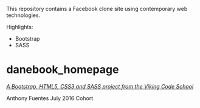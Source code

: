 
This repository contains a Facebook clone site using contemporary web technologies.

Highlights:

  * Bootstrap
  * SASS


# danebook_homepage

*[A Bootstrap, HTML5, CSS3 and SASS project from the Viking Code School](http://www.vikingcodeschool.com)*

Anthony Fuentes July 2016 Cohort
